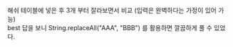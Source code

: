 해쉬 테이블에 넣은 후 3개 부터 잘라보면서 비교 (입력은 완벽하다는 가정이 있어 가능)  
best 답을 보니 String.replaceAll("AAA", "BBB") 를 활용하면 깔끔하게 풀 수 있었다.